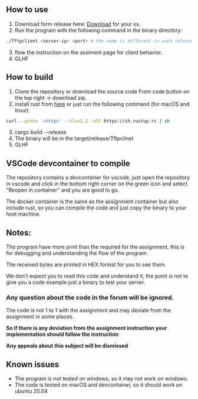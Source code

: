 ## How to use
1. Download form release here: [Download](https://github.com/bguspl/TFTP-rust-client/releases) for your os.
2. Run the program with the following command in the binary directory:
```bash
./Tftpclient <server-ip> <port> # the name is different in each release so look for the binary name
```
3. flow the instruction on the assiment page for client behavior.
4. GLHF

## How to build
1. Clone the repository or download the source code From code button on the top right -> download zip.
2. install rust from [here](https://www.rust-lang.org/tools/install) or just run the following command (for macOS and linux):
```bash
curl --proto '=https' --tlsv1.2 -sSf https://sh.rustup.rs | sh
```
3. cargo build --release
4. The binary will be in the target/release/Tftpclinet
5. GLHF

## VSCode devcontainer to compile
The repository contains a devcontainer for vscode, just open the repository in vscode and click in the bottom right corner on the green icon and select "Reopen in container" and you are good to go.

The docker container is the same as the assignment container but also include rust, so you can compile the code and just copy the binary to your host machine.

## Notes:
The program have more print than the required for the assignment, this is for debugging and understanding the flow of the program.

The received bytes are printed in HEX format for you to see them.

We don't expect you to read this code and understand it, the point is not to give you a code example just a binary to test your server.

### Any question about the code in the forum will be ignored.

The code is not 1 to 1 with the assignment and may deviate from the assignment in some places.

**So if there is any deviation from the assignment instruction your implementation should follow the instruction**

**Any appeals about this subject will be dismissed**

## Known issues
- The program is not tested on windows, so it may not work on windows.
- The code is tested on macOS and devcontainer, so it should work on ubuntu 20.04
